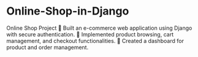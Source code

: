 # Online-Shop-in-Django
Online Shop Project 📌 Built an e-commerce web application using Django with secure authentication. 📌 Implemented product browsing, cart management, and checkout functionalities. 📌 Created a dashboard for product and order management.
